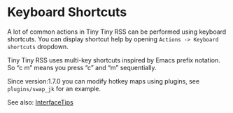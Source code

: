 Keyboard Shortcuts
==================

A lot of common actions in Tiny Tiny RSS can be performed using keyboard
shortcuts. You can display shortcut help by opening <code>Actions -\>
Keyboard shortcuts</code> dropdown.

Tiny Tiny RSS uses multi-key shortcuts inspired by Emacs prefix
notation. So “c m” means you press “c” and “m” sequentially.

Since version:1.7.0 you can modify hotkey maps using plugins, see
<code>plugins/swap\_jk</code> for an example.

See also: [InterfaceTips](InterfaceTips)
